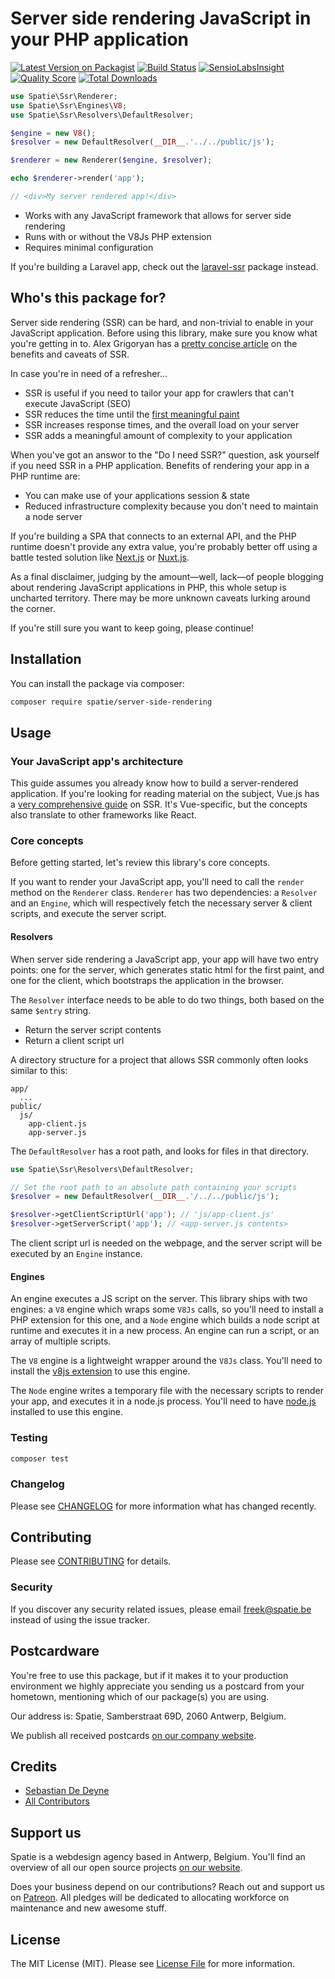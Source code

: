 # Server side rendering JavaScript in your PHP application

[![Latest Version on Packagist](https://img.shields.io/packagist/v/spatie/server-side-rendering.svg?style=flat-square)](https://packagist.org/packages/spatie/server-side-rendering)
[![Build Status](https://img.shields.io/travis/spatie/server-side-rendering/master.svg?style=flat-square)](https://travis-ci.org/spatie/server-side-rendering)
[![SensioLabsInsight](https://img.shields.io/sensiolabs/i/xxxxxxxxx.svg?style=flat-square)](https://insight.sensiolabs.com/projects/xxxxxxxxx)
[![Quality Score](https://img.shields.io/scrutinizer/g/spatie/server-side-rendering.svg?style=flat-square)](https://scrutinizer-ci.com/g/spatie/server-side-rendering)
[![Total Downloads](https://img.shields.io/packagist/dt/spatie/server-side-rendering.svg?style=flat-square)](https://packagist.org/packages/spatie/server-side-rendering)

```php
use Spatie\Ssr\Renderer;
use Spatie\Ssr\Engines\V8;
use Spatie\Ssr\Resolvers\DefaultResolver;

$engine = new V8();
$resolver = new DefaultResolver(__DIR__.'../../public/js');

$renderer = new Renderer($engine, $resolver);

echo $renderer->render('app');

// <div>My server rendered app!</div>
```

- Works with any JavaScript framework that allows for server side rendering
- Runs with or without the V8Js PHP extension
- Requires minimal configuration

If you're building a Laravel app, check out the [laravel-ssr](https://github.com/spatie/laravel-ssr) package instead.

## Who's this package for?

Server side rendering (SSR) can be hard, and non-trivial to enable in your JavaScript application. Before using this library, make sure you know what you're getting in to. Alex Grigoryan has a [pretty concise article](https://medium.com/walmartlabs/the-benefits-of-server-side-rendering-over-client-side-rendering-5d07ff2cefe8) on the benefits and caveats of SSR.

In case you're in need of a refresher...

- SSR is useful if you need to tailor your app for crawlers that can't execute JavaScript (SEO)
- SSR reduces the time until the [first meaningful paint](https://www.quora.com/What-does-First-Meaningful-Paint-mean-in-Web-Performance)
- SSR increases response times, and the overall load on your server
- SSR adds a meaningful amount of complexity to your application

When you've got an answor to the "Do I need SSR?" question, ask yourself if you need SSR in a PHP application. Benefits of rendering your app in a PHP runtime are:

- You can make use of your applications session & state
- Reduced infrastructure complexity because you don't need to maintain a node server

If you're building a SPA that connects to an external API, and the PHP runtime doesn't provide any extra value, you're probably better off using a battle tested solution like [Next.js](https://github.com/zeit/next.js/) or [Nuxt.js](https://nuxtjs.org).

As a final disclaimer, judging by the amount—well, lack—of people blogging about rendering JavaScript applications in PHP, this whole setup is uncharted territory. There may be more unknown caveats lurking around the corner.

If you're still sure you want to keep going, please continue!

## Installation

You can install the package via composer:

```bash
composer require spatie/server-side-rendering
```

## Usage

### Your JavaScript app's architecture

This guide assumes you already know how to build a server-rendered application. If you're looking for reading material on the subject, Vue.js has a [very comprehensive guide](https://ssr.vuejs.org/en/) on SSR. It's Vue-specific, but the concepts also translate to other frameworks like React.

### Core concepts

Before getting started, let's review this library's core concepts.

If you want to render your JavaScript app, you'll need to call the `render` method on the `Renderer` class. `Renderer` has two dependencies: a `Resolver` and an `Engine`, which will respectively fetch the necessary server & client scripts, and execute the server script.

#### Resolvers

When server side rendering a JavaScript app, your app will have two entry points: one for the server, which generates static html for the first paint, and one for the client, which bootstraps the application in the browser.

The `Resolver` interface needs to be able to do two things, both based on the same `$entry` string.

- Return the server script contents
- Return a client script url

A directory structure for a project that allows SSR commonly often looks similar to this:

```
app/
  ...
public/
  js/
    app-client.js
    app-server.js
```

The `DefaultResolver` has a root path, and looks for files in that directory.

```php
use Spatie\Ssr\Resolvers\DefaultResolver;

// Set the root path to an absolute path containing your scripts
$resolver = new DefaultResolver(__DIR__.'/../../public/js');

$resolver->getClientScriptUrl('app'); // 'js/app-client.js'
$resolver->getServerScript('app'); // <app-server.js contents>
```

The client script url is needed on the webpage, and the server script will be executed by an `Engine` instance.

#### Engines

An engine executes a JS script on the server. This library ships with two engines: a `V8` engine which wraps some `V8Js` calls, so you'll need to install a PHP extension for this one, and a `Node` engine which builds a node script at runtime and executes it in a new process. An engine can run a script, or an array of multiple scripts.

The `V8` engine is a lightweight wrapper around the `V8Js` class. You'll need to install the [v8js extension](https://github.com/phpv8/v8js) to use this engine.

The `Node` engine writes a temporary file with the necessary scripts to render your app, and executes it in a node.js process. You'll need to have [node.js](https://nodejs.org) installed to use this engine.

### Testing

```bash
composer test
```

### Changelog

Please see [CHANGELOG](CHANGELOG.md) for more information what has changed recently.

## Contributing

Please see [CONTRIBUTING](CONTRIBUTING.md) for details.

### Security

If you discover any security related issues, please email freek@spatie.be instead of using the issue tracker.

## Postcardware

You're free to use this package, but if it makes it to your production environment we highly appreciate you sending us a postcard from your hometown, mentioning which of our package(s) you are using.

Our address is: Spatie, Samberstraat 69D, 2060 Antwerp, Belgium.

We publish all received postcards [on our company website](https://spatie.be/en/opensource/postcards).

## Credits

- [Sebastian De Deyne](https://github.com/sebastiandedeyne)
- [All Contributors](../../contributors)

## Support us

Spatie is a webdesign agency based in Antwerp, Belgium. You'll find an overview of all our open source projects [on our website](https://spatie.be/opensource).

Does your business depend on our contributions? Reach out and support us on [Patreon](https://www.patreon.com/spatie).
All pledges will be dedicated to allocating workforce on maintenance and new awesome stuff.

## License

The MIT License (MIT). Please see [License File](LICENSE.md) for more information.
